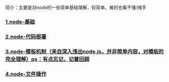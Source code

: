 简介：主要是对node的一些简单基础理解，较简单。难的也看不懂/摊手

### [1.node-基础](/node/node-.md)

### [2.node-代码部署](/node/02node-.md)

### [3.node-模板机制（来自深入浅出node.js，并非简单内容，对模板的完全理解）ps：有点忘记，记着回顾](/node/03.md)

### [4.node-文件操作](/node/03node-.md)

### 



